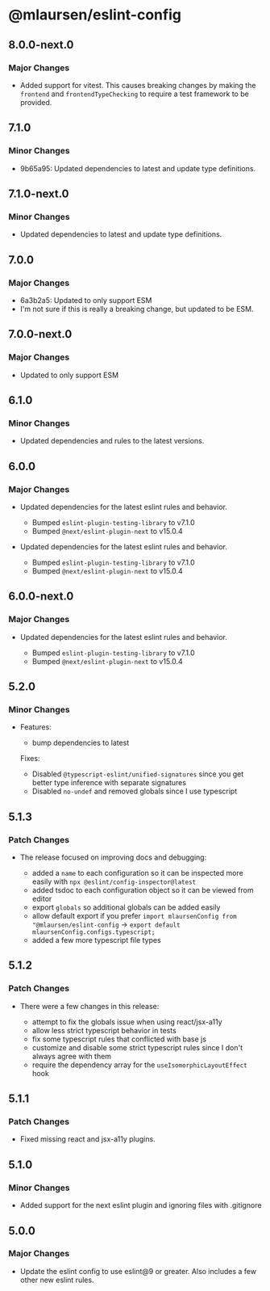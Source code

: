 # @mlaursen/eslint-config

## 8.0.0-next.0

### Major Changes

- Added support for vitest. This causes breaking changes by making the `frontend` and `frontendTypeChecking` to require a test framework to be provided.

## 7.1.0

### Minor Changes

- 9b65a95: Updated dependencies to latest and update type definitions.

## 7.1.0-next.0

### Minor Changes

- Updated dependencies to latest and update type definitions.

## 7.0.0

### Major Changes

- 6a3b2a5: Updated to only support ESM
- I'm not sure if this is really a breaking change, but updated to be ESM.

## 7.0.0-next.0

### Major Changes

- Updated to only support ESM

## 6.1.0

### Minor Changes

- Updated dependencies and rules to the latest versions.

## 6.0.0

### Major Changes

- Updated dependencies for the latest eslint rules and behavior.

  - Bumped `eslint-plugin-testing-library` to v7.1.0
  - Bumped `@next/eslint-plugin-next` to v15.0.4

- Updated dependencies for the latest eslint rules and behavior.

  - Bumped `eslint-plugin-testing-library` to v7.1.0
  - Bumped `@next/eslint-plugin-next` to v15.0.4

## 6.0.0-next.0

### Major Changes

- Updated dependencies for the latest eslint rules and behavior.

  - Bumped `eslint-plugin-testing-library` to v7.1.0
  - Bumped `@next/eslint-plugin-next` to v15.0.4

## 5.2.0

### Minor Changes

- Features:

  - bump dependencies to latest

  Fixes:

  - Disabled `@typescript-eslint/unified-signatures` since you get better type inference with separate signatures
  - Disabled `no-undef` and removed globals since I use typescript

## 5.1.3

### Patch Changes

- The release focused on improving docs and debugging:

  - added a `name` to each configuration so it can be inspected more easily with `npx @eslint/config-inspector@latest`
  - added tsdoc to each configuration object so it can be viewed from editor
  - export `globals` so additional globals can be added easily
  - allow default export if you prefer `import mlaursenConfig from "@mlaursen/eslint-config` -> `export default mlaursenConfig.configs.typescript;`
  - added a few more typescript file types

## 5.1.2

### Patch Changes

- There were a few changes in this release:

  - attempt to fix the globals issue when using react/jsx-a11y
  - allow less strict typescript behavior in tests
  - fix some typescript rules that conflicted with base js
  - customize and disable some strict typescript rules since I don't always agree with them
  - require the dependency array for the `useIsomorphicLayoutEffect` hook

## 5.1.1

### Patch Changes

- Fixed missing react and jsx-a11y plugins.

## 5.1.0

### Minor Changes

- Added support for the next eslint plugin and ignoring files with .gitignore

## 5.0.0

### Major Changes

- Update the eslint config to use eslint@9 or greater. Also includes a few other new eslint rules.
